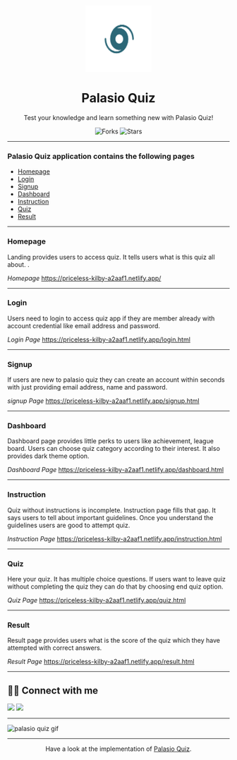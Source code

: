 <div align="center">

<img alt="palasio-logo" src="Assets/brand-logo.png" width="150px" height="150px" />

# Palasio Quiz

Test your knowledge and learn something new with Palasio Quiz!

![Forks](https://img.shields.io/github/forks/rahulyadav139/palasio-designs-component-library)
![Stars](https://img.shields.io/github/stars/rahulyadav139/palasio-designs-component-library)

</div>

---



### Palasio Quiz application contains the following pages

- [Homepage](#homepage)
- [Login](#login)
- [Signup](#signup)
- [Dashboard](#dashboard)
- [Instruction](#instruction)
- [Quiz](#quiz)
- [Result](#result)

---

### Homepage

Landing provides users to access quiz. It tells users what is this quiz all about. .

_Homepage_ https://priceless-kilby-a2aaf1.netlify.app/

---

### Login

Users need to login to access quiz app if they are member already with account credential like email address and password.

_Login Page_ https://priceless-kilby-a2aaf1.netlify.app/login.html

---

### Signup

If users are new to palasio quiz they can create an account within seconds with just providing email address, name and password.

_signup Page_ https://priceless-kilby-a2aaf1.netlify.app/signup.html

---

### Dashboard

Dashboard page provides little perks to users like achievement, league board. Users can choose quiz category according to their interest. It also provides dark theme option.

_Dashboard Page_ https://priceless-kilby-a2aaf1.netlify.app/dashboard.html

---

### Instruction

Quiz without instructions is incomplete. Instruction page fills that gap. It says users to tell about important guidelines. Once you understand the guidelines users are good to attempt quiz.

_Instruction Page_ https://priceless-kilby-a2aaf1.netlify.app/instruction.html

---

### Quiz

Here your quiz. It has multiple choice questions. If users want to leave quiz without completing the quiz they can do that by choosing end quiz option.

_Quiz Page_ https://priceless-kilby-a2aaf1.netlify.app/quiz.html

---

### Result

Result page provides users what is the score of the quiz which they have attempted with correct answers.

_Result Page_ https://priceless-kilby-a2aaf1.netlify.app/result.html

---



## 👨‍💻 Connect with me

<a href="https://twitter.com/rahulyadav139"><img src="https://img.shields.io/badge/Twitter-1DA1F2?style=for-the-badge&logo=twitter&logoColor=white"/></a>
<a href="https://www.linkedin.com/in/rahulyadav139/"><img src="https://img.shields.io/badge/LinkedIn-0077B5?style=for-the-badge&logo=linkedin&logoColor=white"/></a>

---

![palasio quiz gif](Assets/palasio-quiz-demo.gif)

---

<div align="center">

Have a look at the implementation of [Palasio Quiz](https://github.com/rahulyadav139/palasio-quiz).

</div>